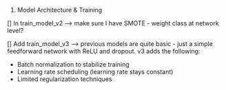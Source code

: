 1. Model Architecture & Training

[] In train_model_v2 --> make sure I have SMOTE - weight class at network level?

[] Add train_model_v3 --> previous models are quite basic - just a simple feedforward network with ReLU and dropout. v3 adds the following:

- Batch normalization to stabilize training
- Learning rate scheduling (learning rate stays constant)
- Limited regularization techniques
